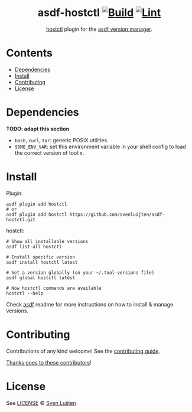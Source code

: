 <div align="center">

# asdf-hostctl [![Build](https://github.com/svenluijten/asdf-hostctl/actions/workflows/build.yml/badge.svg)](https://github.com/svenluijten/asdf-hostctl/actions/workflows/build.yml) [![Lint](https://github.com/svenluijten/asdf-hostctl/actions/workflows/lint.yml/badge.svg)](https://github.com/svenluijten/asdf-hostctl/actions/workflows/lint.yml)


[hostctl](https://github.com/guumaster/hostctl) plugin for the [asdf version manager](https://asdf-vm.com).

</div>

# Contents

- [Dependencies](#dependencies)
- [Install](#install)
- [Contributing](#contributing)
- [License](#license)

# Dependencies

**TODO: adapt this section**

- `bash`, `curl`, `tar`: generic POSIX utilities.
- `SOME_ENV_VAR`: set this environment variable in your shell config to load the correct version of tool x.

# Install

Plugin:

```shell
asdf plugin add hostctl
# or
asdf plugin add hostctl https://github.com/svenluijten/asdf-hostctl.git
```

hostctl:

```shell
# Show all installable versions
asdf list-all hostctl

# Install specific version
asdf install hostctl latest

# Set a version globally (on your ~/.tool-versions file)
asdf global hostctl latest

# Now hostctl commands are available
hostctl --help
```

Check [asdf](https://github.com/asdf-vm/asdf) readme for more instructions on how to
install & manage versions.

# Contributing

Contributions of any kind welcome! See the [contributing guide](contributing.md).

[Thanks goes to these contributors](https://github.com/svenluijten/asdf-hostctl/graphs/contributors)!

# License

See [LICENSE](LICENSE) © [Sven Luijten](https://github.com/svenluijten/)
